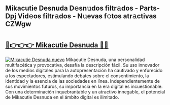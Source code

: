 ## Mikacutie Desnuda D𝚎sn𝚞dos filtr𝚊dos - Parts-Dpj Vid𝚎os filtr𝚊dos - N𝚞evas f𝚘tos atr𝚊ctivas CZWgw

# <h2><a href="http://mba01ux.tromn.icu/?c=Mikacutie+Desnuda">🔗👉👉👉 Mikacutie Desnuda 🔗🔗</a></h2>

[![Mikacutie Desnuda nuevo](https://i.imgur.com/pEAQMta.gif)](http://mba01ux.tromn.icu/?c=Mikacutie+Desnuda)
Mikacutie Desnuda, una personalidad multifacética y provocativa, desafía la descripción fácil. Su uso innovador de los medios digitales para la autopresentación ha cautivado y enfurecido a los espectadores, estimulando debates sobre el consentimiento, la identidad y la esencia de las sociedades en línea. Independientemente de sus movimientos futuros, su importancia en la era digital es incuestionable. Con una determinación inquebrantable y un atractivo innegable, el potencial de Mikacutie Desnuda en el ámbito digital es ilimitado.
